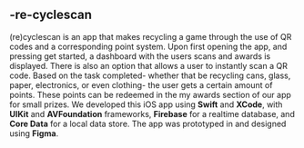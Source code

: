 ## -re-cyclescan

(re)cyclescan is an app that makes recycling a game through the use of QR codes and a corresponding point system.
Upon first opening the app, and pressing get started, a dashboard with the users scans and awards is displayed. There is also an option that allows a user to instantly scan a QR code.
Based on the task completed- whether that be recycling cans, glass, paper, electronics, or even clothing- the user gets a certain amount of points. These points can be redeemed in the my awards section of our app for small prizes.
We developed this iOS app using **Swift** and **XCode**, with **UIKit** and **AVFoundation** frameworks, **Firebase** for a realtime database, and **Core Data** for a local data store. The app was prototyped in and designed using **Figma**.
